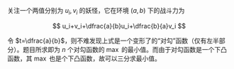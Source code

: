关注一个两值分别为 $u_i,v_i$ 的妖怪，它在环境 $(a, b)$ 下的战斗力为

$$
u_i+v_i+\dfrac{a}{b}u_i+\dfrac{b}{a}v_i
$$

令 $t=\dfrac{a}{b}$，则不难发现上式是一个变形了的“对勾”函数（仅有左半部分）。题目所求即为 $n$ 个对勾函数的 $\max$ 的最小值。而由于对勾函数是一个下凸函数，其 $\max$ 也是个下凸函数，故可以三分求最小值。